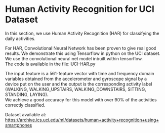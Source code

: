 # Human Activity Recognition for UCI Dataset

In this section, we use Human Activity Recognition (HAR) for classifying the daily activities.

For HAR, Convolutional Neural Network has been proven to give real good results. We demonstrate this using Tensorflow in python on the UCI dataset. We use the convolutional neural net model inbuilt within tensorflow. </br> The code is available in the file: UCI-HAR.py

The input feature is a 561-feature vector with time and frequency domain variables obtained from the accelerometer and gyroscope signal by a device put on the user and the output is the corresponding activity label (WALKING, WALKING_UPSTAIRS, WALKING_DOWNSTAIRS, SITTING, STANDING, LAYING). </br>
We achieve a good accuracy for this model with over 90% of the activities correctly classified.

Dataset available at: https://archive.ics.uci.edu/ml/datasets/human+activity+recognition+using+smartphones

